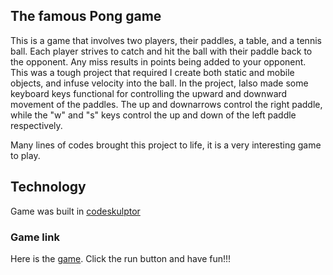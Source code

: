 ## The famous Pong game

This is a game that involves two players, their paddles, a table, and a tennis ball. Each player strives to catch and hit the ball with their paddle back to the opponent. Any miss results in points being added to your opponent. This was a tough project that required I create both static and mobile objects, and infuse velocity into the ball. In the project, Ialso made some keyboard keys functional for controlling the upward and downward movement of the paddles. The up and downarrows control the right paddle, while the "w" and "s" keys control the up and down of the left paddle respectively.

Many lines of codes brought this project to life, it is a very interesting game to play.

## Technology
Game was built in [codeskulptor](https://en.wikipedia.org/wiki/CodeSkulptor)

### Game link
Here is the [game](https://py2.codeskulptor.org/#user49_Hb91d90ALS_19.py). Click the run button and have fun!!!
